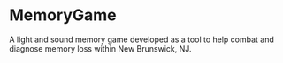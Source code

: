 # MemoryGame

A light and sound memory game developed as a tool to help combat and diagnose memory loss within New Brunswick, NJ.
